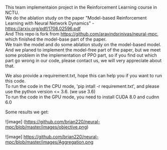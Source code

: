 This team implementaion project in the Reinforcement Learning course in NCTU.<br />
We do the ablation study on the paper "Model-based Reinforcement Learning with Neural Network Dynamics" -  https://arxiv.org/pdf/1708.02596.pdf <br />
And This repo is fork from https://github.com/aravindsrinivas/neural-mpc, which finished the model-base part of the paper. <br />
We train the model and do some ablation study on the model-based model.<br />
And we planed to implement the model-free part of the paper, but we meet some problem in the implementation of PPO part,
so if you find out which part go wrong in our code, please contact us, we will very appreciate about that.

We also provide a requirement.txt, hope this can help you if you want to run this code.<br />
To run the code in the CPU mode, 'pip intall -r requirement.txt', and please use the python version <= 3.6. (we use 3.6)<br />
To run the code in the GPU mode, you need to install CUDA 8.0 and cudnn 6.0 <br />

Some results we get: <br />

![image] (https://github.com/brian220/neural-mpc/blob/master/images/objective.png)


![image] https://github.com/brian220/neural-mpc/blob/master/images/Aggregation.png



